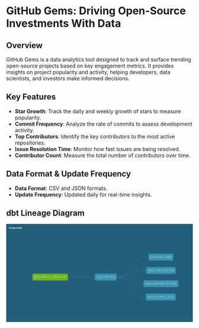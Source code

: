 # GitHub Gems: Driving Open-Source Investments With Data

## Overview
GitHub Gems is a data analytics tool designed to track and surface trending open-source projects based on key engagement metrics. It provides insights on project popularity and activity, helping developers, data scientists, and investors make informed decisions.

## Key Features
- **Star Growth**: Track the daily and weekly growth of stars to measure popularity.
- **Commit Frequency**: Analyze the rate of commits to assess development activity.
- **Top Contributors**: Identify the key contributors to the most active repositories.
- **Issue Resolution Time**: Monitor how fast issues are being resolved.
- **Contributor Count**: Measure the total number of contributors over time.

## Data Format & Update Frequency
- **Data Format**: CSV and JSON formats.
- **Update Frequency**: Updated daily for real-time insights.

## dbt Lineage Diagram
![dbt Lineage Diagram](docs/dbt_dag.png )

```bash
